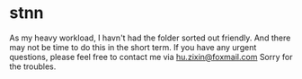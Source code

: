 # stnn

As my heavy workload, I havn't had the folder sorted out friendly. And there may not be time to do this in the short term.
If you have any urgent questions, please feel free to contact me via hu.zixin@foxmail.com
Sorry for the troubles.
